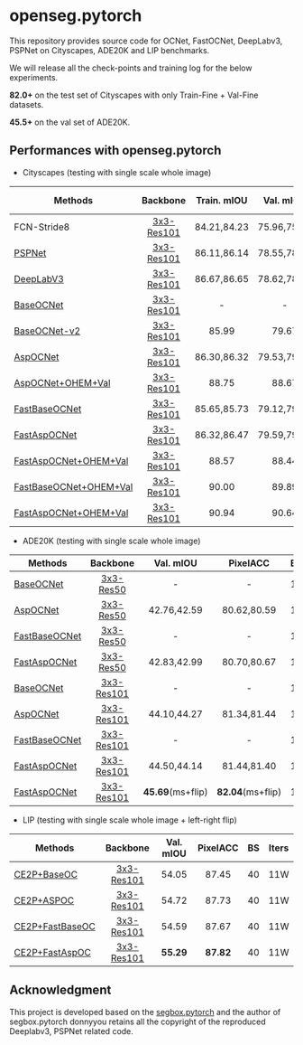 # openseg.pytorch

This repository provides source code for OCNet, FastOCNet, DeepLabv3, PSPNet on Cityscapes, ADE20K and LIP benchmarks.

We will release all the check-points and training log for the below experiments.

**82.0+** on the test set of Cityscapes with only Train-Fine + Val-Fine datasets.

**45.5+** on the val set of ADE20K.


## Performances with openseg.pytorch

- Cityscapes (testing with single scale whole image)

| Methods | Backbone | Train.  mIOU | Val. mIOU | Test. mIOU (8W Iters) | BS | Iters | 
|--------|:---------:|:------:|:------:|:------:|:------:|:------:|
| FCN-Stride8 | [3x3-Res101](https://drive.google.com/open?id=1bUzCKazlh8ElGVYWlABBAb0b0uIqFgtR) | 84.21,84.23 | 75.96,75.85 | - | 8 | 4W | -
| [PSPNet]() | [3x3-Res101]() | 86.11,86.14 | 78.55,78.56 | - | 8 | 4W |
| [DeepLabV3]() | [3x3-Res101]() | 86.67,86.65 | 78.62,78,90 | - | 8 | 4W | 
| [BaseOCNet]() | [3x3-Res101]() | - | - | - | 8 | 4W |
| [BaseOCNet-v2]() | [3x3-Res101]() | 85.99 | 79.67 | - | 8 | 4W |
| [AspOCNet]() | [3x3-Res101]() | 86.30,86.32 | 79.53,79.60 | -| 8 | 4W |  
| [AspOCNet+OHEM+Val]() | [3x3-Res101]() | 88.75 | 88.67 | 81.63(ms+flip) | 8 | 8W |
| [FastBaseOCNet]()<br> | [3x3-Res101]() | 85.65,85.73 | 79.12,79.55 | - | 8 | 4W |
| [FastAspOCNet]() | [3x3-Res101]() | 86.32,86.47 | 79.59,79.61 | - | 8 | 4W |
| [FastAspOCNet+OHEM+Val]() | [3x3-Res101]() | 88.57 | 88.44 | 81.82(ms+flip) | 8 | 8W |
| [FastBaseOCNet+OHEM+Val]() | [3x3-Res101]() | 90.00 | 89.89 | 81.71(ms+flip) | 8 | 20W |
| [FastAspOCNet+OHEM+Val]() | [3x3-Res101]() | 90.94 | 90.64 | **82.06**(ms+flip) | 8 | 20W |

- ADE20K (testing with single scale whole image)

| Methods | Backbone  | Val. mIOU | PixelACC | BS | Iters |
|--------|:---------:|:------:|:------:|:------:|:------:|
| [BaseOCNet]() | [3x3-Res50]() | - | - | 16 | 15W |
| [AspOCNet]() | [3x3-Res50]()  | 42.76,42.59 | 80.62,80.59 | 16 | 15W |
| [FastBaseOCNet]() | [3x3-Res50]() | - | - | 16 | 15W |
| [FastAspOCNet]() | [3x3-Res50]()  | 42.83,42.99 | 80.70,80.67 | 16 | 15W |
| [BaseOCNet]() | [3x3-Res101]()  | - | - | 16 | 15W |
| [AspOCNet]() | [3x3-Res101]()  | 44.10,44.27 | 81.34,81.44 | 16 | 15W |
| [FastBaseOCNet]() | [3x3-Res101]()  | - | - | 16 | 15W |
| [FastAspOCNet]() | [3x3-Res101]()  | 44.50,44.14 | 81.44,81.40 | 16 | 15W |
| [FastAspOCNet]() | [3x3-Res101]()  | **45.69**(ms+flip) | **82.04**(ms+flip) | 16 | 15W |

- LIP (testing with single scale whole image + left-right flip)

| Methods | Backbone  | Val. mIOU | PixelACC | BS | Iters |
|--------|:---------:|:------:|:------:|:------:|:------:|
| [CE2P+BaseOC]()     | [3x3-Res101]()  | 54.05 | 87.45 | 40 | 11W |
| [CE2P+ASPOC]()      | [3x3-Res101]()  | 54.72 | 87.73| 40 | 11W |
| [CE2P+FastBaseOC]() | [3x3-Res101]()  | 54.59 | 87.67 | 40 | 11W |
| [CE2P+FastAspOC]()  | [3x3-Res101]()  | **55.29** | **87.82** | 40 | 11W |


## Acknowledgment
This project is developed based on the [segbox.pytorch](https://github.com/donnyyou/segbox.pytorch) and the author of segbox.pytorch donnyyou retains all the copyright of the reproduced Deeplabv3, PSPNet related code. 
